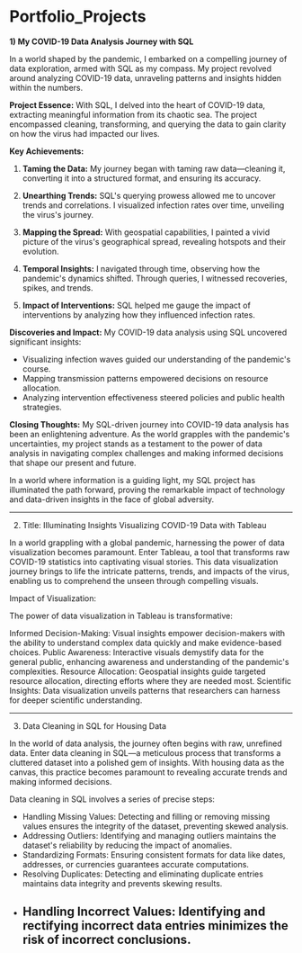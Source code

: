 # Portfolio_Projects
**1)  My COVID-19 Data Analysis Journey with SQL**

 In a world shaped by the pandemic, I embarked on a compelling journey of data exploration, armed with SQL as my compass. My project revolved around analyzing COVID-19 data, unraveling patterns and insights hidden within the numbers.

**Project Essence:**
With SQL, I delved into the heart of COVID-19 data, extracting meaningful information from its chaotic sea. The project encompassed cleaning, transforming, and querying the data to gain clarity on how the virus had impacted our lives.

**Key Achievements:**

1. **Taming the Data:** My journey began with taming raw data—cleaning it, converting it into a structured format, and ensuring its accuracy.

2. **Unearthing Trends:** SQL's querying prowess allowed me to uncover trends and correlations. I visualized infection rates over time, unveiling the virus's journey.

3. **Mapping the Spread:** With geospatial capabilities, I painted a vivid picture of the virus's geographical spread, revealing hotspots and their evolution.

4. **Temporal Insights:** I navigated through time, observing how the pandemic's dynamics shifted. Through queries, I witnessed recoveries, spikes, and trends.

5. **Impact of Interventions:** SQL helped me gauge the impact of interventions by analyzing how they influenced infection rates.

**Discoveries and Impact:**
My COVID-19 data analysis using SQL uncovered significant insights:
- Visualizing infection waves guided our understanding of the pandemic's course.
- Mapping transmission patterns empowered decisions on resource allocation.
- Analyzing intervention effectiveness steered policies and public health strategies.

**Closing Thoughts:**
My SQL-driven journey into COVID-19 data analysis has been an enlightening adventure. As the world grapples with the pandemic's uncertainties, my project stands as a testament to the power of data analysis in navigating complex challenges and making informed decisions that shape our present and future.

In a world where information is a guiding light, my SQL project has illuminated the path forward, proving the remarkable impact of technology and data-driven insights in the face of global adversity.

-------------------------------------------------------------------------------
2) Title: Illuminating Insights Visualizing COVID-19 Data with Tableau

In a world grappling with a global pandemic, harnessing the power of data visualization becomes paramount. Enter Tableau, a tool that transforms raw COVID-19 statistics into captivating visual stories. This data visualization journey brings to life the intricate patterns, trends, and impacts of the virus, enabling us to comprehend the unseen through compelling visuals.

Impact of Visualization:

The power of data visualization in Tableau is transformative:

Informed Decision-Making: Visual insights empower decision-makers with the ability to understand complex data quickly and make evidence-based choices.
Public Awareness: Interactive visuals demystify data for the general public, enhancing awareness and understanding of the pandemic's complexities.
Resource Allocation: Geospatial insights guide targeted resource allocation, directing efforts where they are needed most.
Scientific Insights: Data visualization unveils patterns that researchers can harness for deeper scientific understanding.

-------------------------------------------------------------------------------
3)  Data Cleaning in SQL for Housing Data

In the world of data analysis, the journey often begins with raw, unrefined data. Enter data cleaning in SQL—a meticulous process that transforms a cluttered dataset into a polished gem of insights. With housing data as the canvas, this practice becomes paramount to revealing accurate trends and making informed decisions.

Data cleaning in SQL involves a series of precise steps:

- Handling Missing Values: Detecting and filling or removing missing values ensures the integrity of the dataset, preventing skewed analysis.
- Addressing Outliers: Identifying and managing outliers maintains the dataset's reliability by reducing the impact of anomalies.
- Standardizing Formats: Ensuring consistent formats for data like dates, addresses, or currencies guarantees accurate computations.
- Resolving Duplicates: Detecting and eliminating duplicate entries maintains data integrity and prevents skewing results.
- Handling Incorrect Values: Identifying and rectifying incorrect data entries minimizes the risk of incorrect conclusions.
  -------------------------------------------------------------------------------
